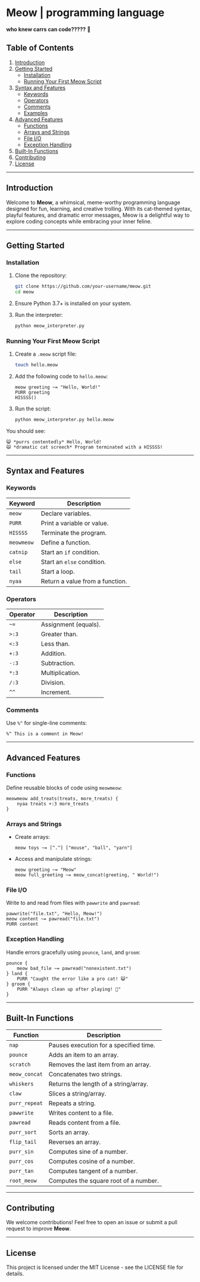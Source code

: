 
# Meow | programming language

**who knew carrs can code?????** 🐾  

## Table of Contents
1. [Introduction](#introduction)
2. [Getting Started](#getting-started)
   - [Installation](#installation)
   - [Running Your First Meow Script](#running-your-first-meow-script)
3. [Syntax and Features](#syntax-and-features)
   - [Keywords](#keywords)
   - [Operators](#operators)
   - [Comments](#comments)
   - [Examples](#examples)
4. [Advanced Features](#advanced-features)
   - [Functions](#functions)
   - [Arrays and Strings](#arrays-and-strings)
   - [File I/O](#file-io)
   - [Exception Handling](#exception-handling)
5. [Built-In Functions](#built-in-functions)
6. [Contributing](#contributing)
7. [License](#license)

---

## Introduction

Welcome to **Meow**, a whimsical, meme-worthy programming language designed for fun, learning, and creative trolling. With its cat-themed syntax, playful features, and dramatic error messages, Meow is a delightful way to explore coding concepts while embracing your inner feline.

---

## Getting Started

### Installation

1. Clone the repository:
   ```bash
   git clone https://github.com/your-username/meow.git
   cd meow
   ```

2. Ensure Python 3.7+ is installed on your system.

3. Run the interpreter:
   ```bash
   python meow_interpreter.py
   ```

### Running Your First Meow Script

1. Create a `.meow` script file:
   ```bash
   touch hello.meow
   ```

2. Add the following code to `hello.meow`:
   ```
   meow greeting ~= "Hello, World!"
   PURR greeting
   HISSSS()
   ```

3. Run the script:
   ```bash
   python meow_interpreter.py hello.meow
   ```

You should see:
```
😺 *purrs contentedly* Hello, World!
🙀 *dramatic cat screech* Program terminated with a HISSSS!
```

---

## Syntax and Features

### Keywords

| Keyword       | Description                              |
|---------------|------------------------------------------|
| `meow`        | Declare variables.                      |
| `PURR`        | Print a variable or value.              |
| `HISSSS`      | Terminate the program.                  |
| `meowmeow`    | Define a function.                      |
| `catnip`      | Start an `if` condition.                |
| `else`        | Start an `else` condition.              |
| `tail`        | Start a loop.                           |
| `nyaa`        | Return a value from a function.         |

### Operators

| Operator      | Description                              |
|---------------|------------------------------------------|
| `~=`          | Assignment (equals).                    |
| `>:3`         | Greater than.                           |
| `<:3`         | Less than.                              |
| `+:3`         | Addition.                               |
| `-:3`         | Subtraction.                            |
| `*:3`         | Multiplication.                         |
| `/:3`         | Division.                               |
| `^^`          | Increment.                              |

### Comments

Use `%^` for single-line comments:
```
%^ This is a comment in Meow!
```

---

## Advanced Features

### Functions

Define reusable blocks of code using `meowmeow`:
```
meowmeow add_treats(treats, more_treats) {
    nyaa treats +:3 more_treats
}
```

### Arrays and Strings

- Create arrays:
  ```
  meow toys ~= [^.^] ["mouse", "ball", "yarn"]
  ```
- Access and manipulate strings:
  ```
  meow greeting ~= "Meow"
  meow full_greeting ~= meow_concat(greeting, " World!")
  ```

### File I/O

Write to and read from files with `pawwrite` and `pawread`:
```
pawwrite("file.txt", "Hello, Meow!")
meow content ~= pawread("file.txt")
PURR content
```

### Exception Handling

Handle errors gracefully using `pounce`, `land`, and `groom`:
```
pounce {
    meow bad_file ~= pawread("nonexistent.txt")
} land {
    PURR "Caught the error like a pro cat! 😺"
} groom {
    PURR "Always clean up after playing! 🧹"
}
```

---

## Built-In Functions

| Function       | Description                              |
|----------------|------------------------------------------|
| `nap`          | Pauses execution for a specified time.   |
| `pounce`       | Adds an item to an array.                |
| `scratch`      | Removes the last item from an array.     |
| `meow_concat`  | Concatenates two strings.                |
| `whiskers`     | Returns the length of a string/array.    |
| `claw`         | Slices a string/array.                  |
| `purr_repeat`  | Repeats a string.                       |
| `pawwrite`     | Writes content to a file.               |
| `pawread`      | Reads content from a file.              |
| `purr_sort`    | Sorts an array.                         |
| `flip_tail`    | Reverses an array.                      |
| `purr_sin`     | Computes sine of a number.              |
| `purr_cos`     | Computes cosine of a number.            |
| `purr_tan`     | Computes tangent of a number.           |
| `root_meow`    | Computes the square root of a number.   |

---

## Contributing

We welcome contributions! Feel free to open an issue or submit a pull request to improve **Meow**.

---

## License

This project is licensed under the MIT License - see the LICENSE file for details.
